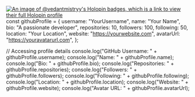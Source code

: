 [![An image of @vedantmistryy's Holopin badges, which is a link to view their full Holopin profile](https://holopin.me/vedantmistryy)](https://holopin.io/@vedantmistryy)
const githubProfile = {
    username: "YourUsername",
    name: "Your Name",
    bio: "A passionate developer",
    repositories: 10,
    followers: 100,
    following: 50,
    location: "Your Location",
    website: "https://yourwebsite.com",
    avatarUrl: "https://youravatarurl.com",
};

// Accessing profile details
console.log("GitHub Username: " + githubProfile.username);
console.log("Name: " + githubProfile.name);
console.log("Bio: " + githubProfile.bio);
console.log("Repositories: " + githubProfile.repositories);
console.log("Followers: " + githubProfile.followers);
console.log("Following: " + githubProfile.following);
console.log("Location: " + githubProfile.location);
console.log("Website: " + githubProfile.website);
console.log("Avatar URL: " + githubProfile.avatarUrl);
